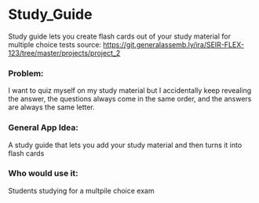 # Study_Guide
Study guide lets you create flash cards out of your study material for multiple choice tests
source: https://git.generalassemb.ly/ira/SEIR-FLEX-123/tree/master/projects/project_2

### Problem: 
I want to quiz myself on my study material but I accidentally keep revealing the answer, the questions always come in the same order, and the answers are always the same letter.
### General App Idea: 
A study guide that lets you add your study material and then turns it into flash cards
###  Who would use it: 
Students studying for a multpile choice exam

